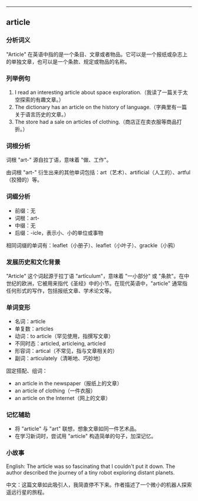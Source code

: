 
---------------
## article
### 分析词义
"Article" 在英语中指的是一个条目、文章或者物品。它可以是一个报纸或杂志上的单独文章，也可以是一个条款、规定或物品的名称。

### 列举例句
1. I read an interesting article about space exploration.（我读了一篇关于太空探索的有趣文章。）
2. The dictionary has an article on the history of language.（字典里有一篇关于语言历史的文章。）
3. The store had a sale on articles of clothing.（商店正在卖衣服等商品打折。）

### 词根分析
词根 "art-" 源自拉丁语，意味着 "做、工作"。

由词根 "art-" 衍生出来的其他单词包括：art（艺术）、artificial（人工的）、artful（狡猾的）等。

### 词缀分析
- 前缀：无
- 词根：art-
- 中缀：无
- 后缀：-icle，表示小、小的单位或事物

相同词缀的单词有：leaflet（小册子）、leaflet（小叶子）、grackle（小鸦）

### 发展历史和文化背景
"Article" 这个词起源于拉丁语 "artīculum"，意味着 "一小部分" 或 "条款"。在中世纪的欧洲，它被用来指代《圣经》中的小节。在现代英语中，"article" 通常指任何形式的写作，包括报纸文章、学术论文等。

### 单词变形
- 名词：article
- 单复数：articles
- 动词：to article（罕见使用，指撰写文章）
- 不同时态：articled, articleing, articled
- 形容词：artical（不常见，指与文章相关的）
- 副词：articulately（清晰地、巧妙地）

固定搭配、组词：
- an article in the newspaper（报纸上的文章）
- an article of clothing（一件衣服）
- an article on the Internet（网上的文章）

### 记忆辅助
- 将 "article" 与 "art" 联想，想象文章如同一件艺术品。
- 在学习新词时，尝试用 "article" 构造简单的句子，加深记忆。

### 小故事
English: The article was so fascinating that I couldn't put it down. The author described the journey of a tiny robot exploring distant planets.

中文：这篇文章如此吸引人，我简直停不下来。作者描述了一个微小的机器人探索遥远行星的旅程。

